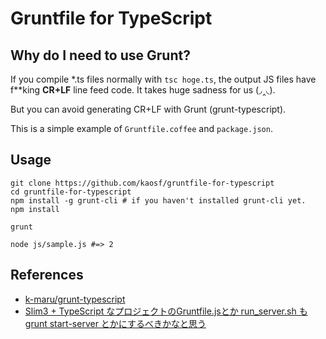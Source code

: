 # Gruntfile for TypeScript

## Why do I need to use Grunt?

If you compile \*.ts files normally with `tsc hoge.ts`, the output JS files have f\*\*king **CR+LF** line feed code. It takes huge sadness for us (◞‸◟).

But you can avoid generating CR+LF with Grunt (grunt-typescript).

This is a simple example of `Gruntfile.coffee` and `package.json`.

## Usage

```
git clone https://github.com/kaosf/gruntfile-for-typescript
cd gruntfile-for-typescript
npm install -g grunt-cli # if you haven't installed grunt-cli yet.
npm install

grunt

node js/sample.js #=> 2
```

## References

* [k-maru/grunt-typescript](https://github.com/k-maru/grunt-typescript)
* [Slim3 + TypeScript なプロジェクトのGruntfile.jsとか run_server.sh も grunt start-server とかにするべきかなと思う](https://gist.github.com/vvakame/5053711)
